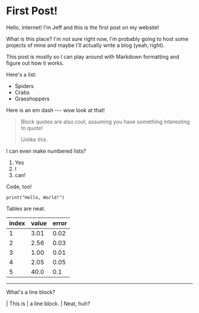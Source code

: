First Post!
===========

Hello, internet! I'm Jeff and this is the first post on my website!

What is this place? I'm not sure right now, I'm probably going to host some
projects of mine and maybe I'll actually write a blog (yeah, right).

This post is mostly so I can play around with Markdown formatting and figure
out how it works.

Here's a list:

  * Spiders
  * Crabs
  * Grasshoppers

Here is an em dash --- wow look at that!

> Block quotes are also cool,
> assuming you have something
> interesting to quote!
>
> Unlike this.

I can even make numbered lists?

 1. Yes
 2. I
 3. can!

Code, too!

    print("Hello, World!")

Tables are neat.

index | value | error
----- | ----- | -----
1     | 3.01  | 0.02
2     | 2.56  | 0.03
3     | 1.00  | 0.01
4     | 2.05  | 0.05
5     | 40.0  | 0.1

***

What's a line block?

| This is
|   a line block.
| Neat, huh?